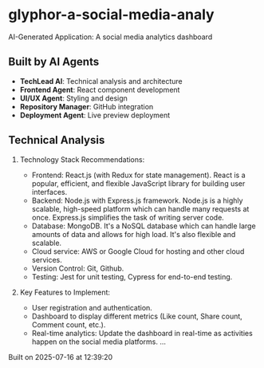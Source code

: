 # glyphor-a-social-media-analy

AI-Generated Application: A social media analytics dashboard

## Built by AI Agents
- **TechLead AI**: Technical analysis and architecture
- **Frontend Agent**: React component development
- **UI/UX Agent**: Styling and design
- **Repository Manager**: GitHub integration
- **Deployment Agent**: Live preview deployment

## Technical Analysis
1. Technology Stack Recommendations:
    - Frontend: React.js (with Redux for state management). React is a popular, efficient, and flexible JavaScript library for building user interfaces.
    - Backend: Node.js with Express.js framework. Node.js is a highly scalable, high-speed platform which can handle many requests at once. Express.js simplifies the task of writing server code.
    - Database: MongoDB. It's a NoSQL database which can handle large amounts of data and allows for high load. It's also flexible and scalable.
    - Cloud service: AWS or Google Cloud for hosting and other cloud services.
    - Version Control: Git, Github.
    - Testing: Jest for unit testing, Cypress for end-to-end testing.

2. Key Features to Implement:
    - User registration and authentication.
    - Dashboard to display different metrics (Like count, Share count, Comment count, etc.).
    - Real-time analytics: Update the dashboard in real-time as activities happen on the social media platforms.
    ...

Built on 2025-07-16 at 12:39:20
